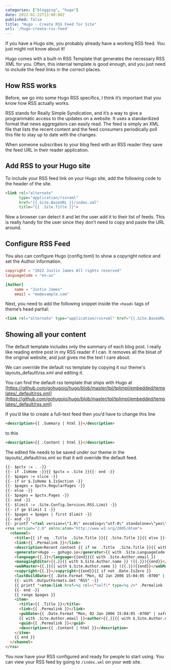 ```yaml
---
categories: ["blogging", "hugo"]
date: 2022-02-22T13:00:00Z
published: false
title: "Hugo - Create RSS Feed for Site"
url: '/hugo-create-rss-feed'
---
```


 If you have a Hugo site, you probably already have a working RSS feed. You just might not know about it!

Hugo comes with a built-in RSS Template that generates the necessary RSS XML for you. Often, this internal template is good enough, and you just need to include the feed links in the correct places.

<!--more-->

## How RSS works

Before, we go into some Hugo RSS specifics, I think it’s important that you know how RSS actually works.

RSS stands for Really Simple Syndication, and it’s a way to give a programmatic access to the updates on a website. It uses a standardized format that news aggregators can easily read. The feed is simply an XML file that lists the recent content and the feed consumers periodically poll this file to stay up to date with the changes.

When someone subscribes to your blog feed with an RSS reader they save the feed URL in their reader application.

## Add RSS to your Hugo site

To include your RSS feed link on your Hugo site, add the following code to the header of the site.

```html
<link rel="alternate"
      type="application/rss+xml"
      href="{{.Site.BaseURL }}/index.xml"
      title="{{ .Site.Title }}">
```

Now a browser can detect it and let the user add it to their list of feeds. This is really handy for the user since they don’t need to copy and paste the URL around.

## Configure RSS Feed

You also can configure Hugo (config.toml) to show a copyright notice and set the Author information.

```toml
copyright = "2022 Justin James All rights reserved"
languageCode = "en-us"

[Author]
    name = "Justin James"
    email = "me@example.com"
```

Next, you need to add the following snippet inside the `<head>` tags of theme’s head partial:

```html
<link rel="alternate" type="application/rss+xml" href="{{.Site.BaseURL }}/feed.xml" title="{{ .Site.Title }}">
```

## Showing all your content

The default template includes only the summary of each blog post. I really like reading entire post in my RSS reader if I can. It removes all the bloat of the original website, and just gives me the text I care about.

We can override the default rss template by copying it our theme's layouts\_default\rss.xml and editing it.

You can find the default rss template that ships with Hugo at [https://github.com/gohugoio/hugo/blob/master/tpl/tplimpl/embedded/templates/_default/rss.xml](https://github.com/gohugoio/hugo/blob/master/tpl/tplimpl/embedded/templates/_default/rss.xml)

If you’d like to create a full-text feed then you’d have to change this line

```html
<description>{{ .Summary | html }}</description>
```

to this

```html
<description>{{ .Content | html }}</description>
```

The edited file needs to be saved under our theme in the layouts/_default/rss.xml so that it will override the default feed.

```html
{{- $pctx := . -}}
{{- if .IsHome -}}{{ $pctx = .Site }}{{- end -}}
{{- $pages := slice -}}
{{- if or $.IsHome $.IsSection -}}
{{- $pages = $pctx.RegularPages -}}
{{- else -}}
{{- $pages = $pctx.Pages -}}
{{- end -}}
{{- $limit := .Site.Config.Services.RSS.Limit -}}
{{- if ge $limit 1 -}}
{{- $pages = $pages | first $limit -}}
{{- end -}}
{{- printf "<?xml version=\"1.0\" encoding=\"utf-8\" standalone=\"yes\"?>" | safeHTML }}
<rss version="2.0" xmlns:atom="http://www.w3.org/2005/Atom">
  <channel>
    <title>{{ if eq  .Title  .Site.Title }}{{ .Site.Title }}{{ else }}{{ with .Title }}{{.}} on {{ end }}{{ .Site.Title }}{{ end }}</title>
    <link>{{ .Permalink }}</link>
    <description>Recent content {{ if ne  .Title  .Site.Title }}{{ with .Title }}in {{.}} {{ end }}{{ end }}on {{ .Site.Title }}</description>
    <generator>Hugo -- gohugo.io</generator>{{ with .Site.LanguageCode }}
    <language>{{.}}</language>{{end}}{{ with .Site.Author.email }}
    <managingEditor>{{.}}{{ with $.Site.Author.name }} ({{.}}){{end}}</managingEditor>{{end}}{{ with .Site.Author.email }}
    <webMaster>{{.}}{{ with $.Site.Author.name }} ({{.}}){{end}}</webMaster>{{end}}{{ with .Site.Copyright }}
    <copyright>{{.}}</copyright>{{end}}{{ if not .Date.IsZero }}
    <lastBuildDate>{{ .Date.Format "Mon, 02 Jan 2006 15:04:05 -0700" | safeHTML }}</lastBuildDate>{{ end }}
    {{- with .OutputFormats.Get "RSS" -}}
    {{ printf "<atom:link href=%q rel=\"self\" type=%q />" .Permalink .MediaType | safeHTML }}
    {{- end -}}
    {{ range $pages }}
    <item>
      <title>{{ .Title }}</title>
      <link>{{ .Permalink }}</link>
      <pubDate>{{ .Date.Format "Mon, 02 Jan 2006 15:04:05 -0700" | safeHTML }}</pubDate>
      {{ with .Site.Author.email }}<author>{{.}}{{ with $.Site.Author.name }} ({{.}}){{end}}</author>{{end}}
      <guid>{{ .Permalink }}</guid>
      <description>{{ .Content | html }}</description>
    </item>
    {{ end }}
  </channel>
</rss>
```

You now have your RSS configured and ready for people to start using.  You can view your RSS feed by going to `/index.xml` on your web site.
